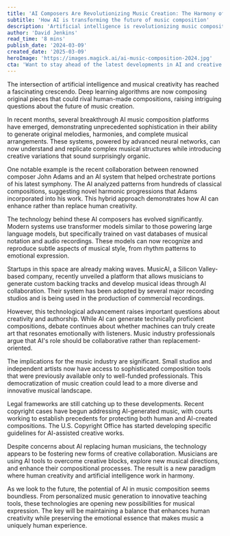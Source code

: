 ```yaml
---
title: 'AI Composers Are Revolutionizing Music Creation: The Harmony of Technology and Creativity'
subtitle: 'How AI is transforming the future of music composition'
description: 'Artificial intelligence is revolutionizing music composition, with new AI systems demonstrating unprecedented ability to create original music. From collaborations with classical composers to innovative startup platforms, AI is transforming how music is created while raising important questions about creativity and authorship in the digital age.'
author: 'David Jenkins'
read_time: '8 mins'
publish_date: '2024-03-09'
created_date: '2025-03-09'
heroImage: 'https://images.magick.ai/ai-music-composition-2024.jpg'
cta: 'Want to stay ahead of the latest developments in AI and creative technologies? Follow us on LinkedIn for regular insights into how artificial intelligence is reshaping the creative industries.'
---
```


The intersection of artificial intelligence and musical creativity has reached a fascinating crescendo. Deep learning algorithms are now composing original pieces that could rival human-made compositions, raising intriguing questions about the future of music creation.

In recent months, several breakthrough AI music composition platforms have emerged, demonstrating unprecedented sophistication in their ability to generate original melodies, harmonies, and complete musical arrangements. These systems, powered by advanced neural networks, can now understand and replicate complex musical structures while introducing creative variations that sound surprisingly organic.

One notable example is the recent collaboration between renowned composer John Adams and an AI system that helped orchestrate portions of his latest symphony. The AI analyzed patterns from hundreds of classical compositions, suggesting novel harmonic progressions that Adams incorporated into his work. This hybrid approach demonstrates how AI can enhance rather than replace human creativity.

The technology behind these AI composers has evolved significantly. Modern systems use transformer models similar to those powering large language models, but specifically trained on vast databases of musical notation and audio recordings. These models can now recognize and reproduce subtle aspects of musical style, from rhythm patterns to emotional expression.

Startups in this space are already making waves. MusicAI, a Silicon Valley-based company, recently unveiled a platform that allows musicians to generate custom backing tracks and develop musical ideas through AI collaboration. Their system has been adopted by several major recording studios and is being used in the production of commercial recordings.

However, this technological advancement raises important questions about creativity and authorship. While AI can generate technically proficient compositions, debate continues about whether machines can truly create art that resonates emotionally with listeners. Music industry professionals argue that AI's role should be collaborative rather than replacement-oriented.

The implications for the music industry are significant. Small studios and independent artists now have access to sophisticated composition tools that were previously available only to well-funded professionals. This democratization of music creation could lead to a more diverse and innovative musical landscape.

Legal frameworks are still catching up to these developments. Recent copyright cases have begun addressing AI-generated music, with courts working to establish precedents for protecting both human and AI-created compositions. The U.S. Copyright Office has started developing specific guidelines for AI-assisted creative works.

Despite concerns about AI replacing human musicians, the technology appears to be fostering new forms of creative collaboration. Musicians are using AI tools to overcome creative blocks, explore new musical directions, and enhance their compositional processes. The result is a new paradigm where human creativity and artificial intelligence work in harmony.

As we look to the future, the potential of AI in music composition seems boundless. From personalized music generation to innovative teaching tools, these technologies are opening new possibilities for musical expression. The key will be maintaining a balance that enhances human creativity while preserving the emotional essence that makes music a uniquely human experience.